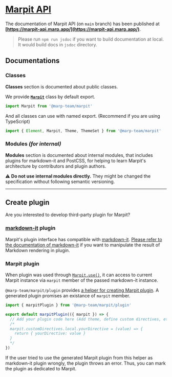 # [Marpit API](https://marpit-api.marp.app/)

The documentation of Marpit API (on `main` branch) has been published at **[https://marpit-api.marp.app/](https://marpit-api.marp.app/)**.

> Please run `npm run jsdoc` if you want to build documentation at local. It would build docs in `jsdoc` directory.

## Documentations

### Classes

**Classes** section is documented about public classes.

We provide **[`Marpit`](Marpit.html)** class by default export.

```javascript
import Marpit from '@marp-team/marpit'
```

And all classes can use with named export. (Recommend if you are using TypeScript)

```javascript
import { Element, Marpit, Theme, ThemeSet } from '@marp-team/marpit'
```

### Modules _(for internal)_

**Modules** section is documented about internal modules, that includes plugins for markdown-it and PostCSS, for helping to learn Marpit's architecture by contributors and plugin authors.

⚠️ **Do not use internal modules directly.** They might be changed the specification without following semantic versioning.

---

## Create plugin

Are you interested to develop third-party plugin for Marpit?

### [markdown-it](https://github.com/markdown-it/markdown-it) plugin

Marpit's plugin interface has compatible with [markdown-it](https://github.com/markdown-it/markdown-it). [Please refer to the documentation of markdown-it](https://github.com/markdown-it/markdown-it/blob/master/docs/architecture.md) if you want to manipulate the result of Markdown rendering in plugin.

### Marpit plugin

When plugin was used through [`Marpit.use()`](Marpit.html#use), it can access to current Marpit instance via `marpit` member of the passed markdown-it instance.

`@marp-team/marpit/plugin` provides [a helper for creating Marpit plugin](module-plugin.html). A generated plugin promises an existance of `marpit` member.

```javascript
import { marpitPlugin } from '@marp-team/marpit/plugin'

export default marpitPlugin(({ marpit }) => {
  // Add your plugin code here (Add theme, define custom directives, etc...)
  /*
  marpit.customDirectives.local.yourDirective = (value) => {
    return { yourDirective: value }
  }
  */
})
```

If the user tried to use the generated Marpit plugin from this helper as markdown-it plugin wrongly, the plugin throws an error. Thus, you can mark the plugin as dedicated to Marpit.
